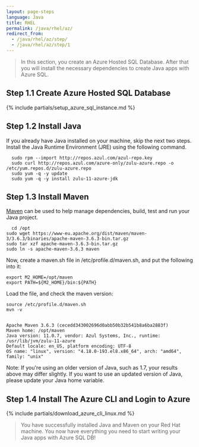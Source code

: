 ```yaml
---
layout: page-steps
language: Java
title: RHEL
permalink: /java/rhel/az/
redirect_from:
  - /java/rhel/az/step/
  - /java/rhel/az/step/1
---
```


> In this section, you create an Azure Hosted SQL Database. After that you will install the necessary dependencies to create Java apps with Azure SQL.
 
## Step 1.1 Create Azure Hosted SQL Database

{% include partials/setup_azure_sql_instance.md %}

## Step 1.2 Install Java

If you already have Java installed on your machine, skip the next two steps. Install the Java Runtime Environment (JRE) using the following command.

```terminal
  sudo rpm --import http://repos.azul.com/azul-repo.key
  sudo curl http://repos.azul.com/azure-only/zulu-azure.repo -o /etc/yum.repos.d/zulu-azure.repo
  sudo yum -q -y update
  sudo yum -q -y install zulu-11-azure-jdk
```

## Step 1.3 Install Maven

[Maven](https://maven.apache.org/) can be used to help manage dependencies, build, test and run your Java project.

```terminal
  cd /opt
sudo wget https://www-eu.apache.org/dist/maven/maven-3/3.6.3/binaries/apache-maven-3.6.3-bin.tar.gz
sudo tar xzf apache-maven-3.6.3-bin.tar.gz
sudo ln -s apache-maven-3.6.3 maven
```


Now, create a maven.sh file in /etc/profile.d/maven.sh, and put the following into it:

```terminal
export M2_HOME=/opt/maven
export PATH=${M2_HOME}/bin:${PATH}
```

Load the file, and check the maven version:

```terminal
source /etc/profile.d/maven.sh
mvn -v
```

```results

Apache Maven 3.6.3 (cecedd343002696d0abb50b32b541b8a6ba2883f)
Maven home: /opt/maven
Java version: 11.0.7, vendor: Azul Systems, Inc., runtime: /usr/lib/jvm/zulu-11-azure
Default locale: en_US, platform encoding: UTF-8
OS name: "linux", version: "4.18.0-193.el8.x86_64", arch: "amd64", family: "unix"
```

Note: If you're using an older version of Java, such as 1.7, your results above may differ slightly. If you want to use an updated version of Java, please update your Java home variable.


## Step 1.4 Install The Azure CLI and Login to Azure

{% include partials/download_azure_cli_linux.md %}

> You have successfully installed Java and Maven on your Red Hat machine. You now have everything you need to start writing your Java apps with Azure SQL DB!